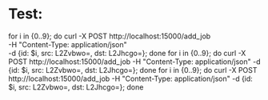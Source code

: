 # Test:

for i in {0..9}; do 
   curl -X POST http://localhost:15000/add_job \
   -H "Content-Type: application/json" \
   -d {id: $i, src: L2Zvbwo=, dst: L2Jhcgo=};
 done
for i in {0..9}; do curl -X POST http://localhost:15000/add_job -H "Content-Type: application/json" -d {id: $i, src: L2Zvbwo=, dst: L2Jhcgo=}; done
for i in {0..9}; do curl -X POST http://localhost:15000/add_job -H "Content-Type: application/json" -d {id: $i, src: L2Zvbwo=, dst: L2Jhcgo=}; done
